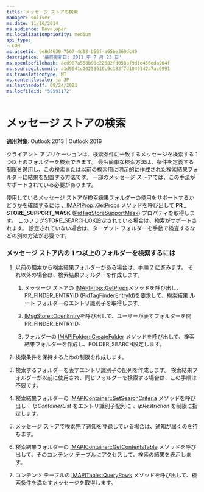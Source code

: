```yaml
---
title: メッセージ ストアの検索
manager: soliver
ms.date: 11/16/2014
ms.audience: Developer
ms.localizationpriority: medium
api_type:
- COM
ms.assetid: 9e8d4639-7507-4d98-b56f-a65be369dc40
description: '最終更新日: 2011 年 7 月 23 日'
ms.openlocfilehash: 8ed987a558b90c22682fd050bf9d1e456eda964f
ms.sourcegitcommit: a1d9041c20256616c9c183f7d1049142a7ac6991
ms.translationtype: MT
ms.contentlocale: ja-JP
ms.lasthandoff: 09/24/2021
ms.locfileid: "59591172"
---
```

# <a name="searching-a-message-store"></a>メッセージ ストアの検索

**適用対象**: Outlook 2013 | Outlook 2016 
  
クライアント アプリケーションは、検索条件に一致するメッセージを検索する 1 つ以上のフォルダーを検索できます。 最も簡単な検索方法は、条件を定義する制限を適用し、この検索または以前の検索用に明示的に作成された検索結果フォルダーに結果を配置する方法です。 一部のメッセージ ストアでは、この手法がサポートされている必要があります。 

使用しているメッセージ ストアが検索結果フォルダーの使用をサポートするかどうかを確認するには [、IMAPIProp::GetProps](imapiprop-getprops.md) メソッドを呼び出して **PR \_ STORE_SUPPORT_MASK** ([PidTagStoreSupportMask](pidtagstoresupportmask-canonical-property.md)) プロパティを取得します。 このフラグSTORE_SEARCH_OK設定されている場合は、検索がサポートされます。 設定されていない場合は、ターゲット フォルダーを手動で検査するなどの別の方法が必要です。
  
### <a name="to-search-one-or-more-folders-in-a-message-store"></a>メッセージ ストア内の 1 つ以上のフォルダーを検索するには
  
1. 以前の検索から検索結果フォルダーがある場合は、手順 2 に進みます。 それ以外の場合は、検索結果フォルダーを作成します。
    
    1. メッセージ ストアの [IMAPIProp::GetProps](imapiprop-getprops.md)メソッドを呼び出し、PR_FINDER_ENTRYID ([PidTagFinderEntryId)](pidtagfinderentryid-canonical-property.md)を要求して、検索結果 **ルート** フォルダーのエントリ識別子を取得します。
        
    2. [IMsgStore::OpenEntry](imsgstore-openentry.md)を呼び出して、ユーザーが表すフォルダーを開PR_FINDER_ENTRYID。 
        
    3. フォルダーの [IMAPIFolder::CreateFolder](imapifolder-createfolder.md) メソッドを呼び出して、検索結果フォルダーを作成し、FOLDER_SEARCH設定します。 
    
2. 検索条件を保持するための制限を作成します。 
    
3. 検索するフォルダーを表すエントリ識別子の配列を作成します。 検索結果フォルダーが以前に使用され、同じフォルダーを検索する場合は、この手順は不要です。
    
4. 検索結果フォルダーの [IMAPIContainer::SetSearchCriteria](imapicontainer-setsearchcriteria.md) メソッドを呼び出し  _、lpContainerList_ をエントリ識別子配列に  _、lpRestriction_ を制限に指定します。 
    
5. メッセージ ストアで検索完了通知を登録している場合は、通知が届くのを待ちます。
    
6. 検索結果フォルダーの [IMAPIContainer::GetContentsTable](imapicontainer-getcontentstable.md) メソッドを呼び出して、そのコンテンツ テーブルにアクセスして、検索の結果を表示します。 
    
7. コンテンツ テーブルの [IMAPITable::QueryRows](imapitable-queryrows.md) メソッドを呼び出して、検索条件を満たすメッセージを取得します。 
    

